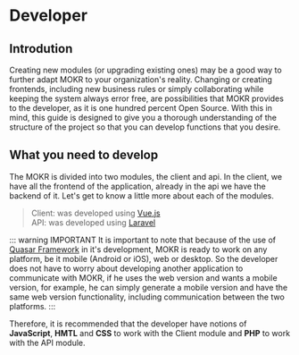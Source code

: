 # Developer

## Introdution

Creating new modules (or upgrading existing ones) may be a good way to further adapt MOKR to your organization's reality. Changing or creating frontends, including new business rules or simply collaborating while keeping the system always error free, are possibilities that MOKR provides to the developer, as it is one hundred percent Open Source. With this in mind, this guide is designed to give you a thorough understanding of the structure of the project so that you can develop functions that you desire.

## What you need to develop

The MOKR is divided into two modules, the client and api. In the client, we have all the frontend of the application, already in the api we have the backend of it. Let's get to know a little more about each of the modules.

>Client: was developed using [Vue.js](https://www.vuejs.org)<br>
>API: was developed using [Laravel](https://laravel.com)

::: warning IMPORTANT
It is important to note that because of the use of [Quasar Framework](https://quasar-framework.org") in it's development, MOKR is ready to work on any platform, be it mobile (Android or iOS), web or desktop. So the developer does not have to worry about developing another application to communicate with MOKR, if he uses the web version and wants a mobile version, for example, he can simply generate a mobile version and have the same web version functionality, including communication between the two platforms.
:::

Therefore, it is recommended that the developer have notions of <b>JavaScript</b>, <b>HMTL</b> and <b>CSS</b> to work with the Client module and <b>PHP</b> to work with the API module.